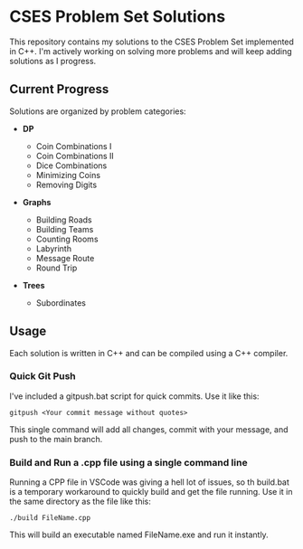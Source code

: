 ﻿# CSES Problem Set Solutions

This repository contains my solutions to the CSES Problem Set implemented in C++. I'm actively working on solving more problems and will keep adding solutions as I progress.

## Current Progress

Solutions are organized by problem categories:

- **DP**

  - Coin Combinations I
  - Coin Combinations II
  - Dice Combinations
  - Minimizing Coins
  - Removing Digits

- **Graphs**

  - Building Roads
  - Building Teams
  - Counting Rooms
  - Labyrinth
  - Message Route
  - Round Trip

- **Trees**

  - Subordinates

## Usage

Each solution is written in C++ and can be compiled using a C++ compiler.

### Quick Git Push

I've included a gitpush.bat script for quick commits. Use it like this:

`
gitpush <Your commit message without quotes>
`

This single command will add all changes, commit with your message, and push to the main branch.

### Build and Run a .cpp file using a single command line

Running a CPP file in VSCode was giving a hell lot of issues, so th build.bat is a temporary workaround to quickly build and get the file running. Use it in the same directory as the file like this:

`
./build FileName.cpp
`

This will build an executable named FileName.exe and run it instantly.
